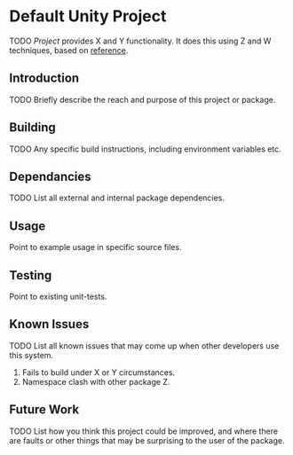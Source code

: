 # Default Unity Project
TODO *Project* provides X and Y functionality. It does this using Z and W techniques, based on [reference](www.google.com).

## Introduction
TODO Briefly describe the reach and purpose of this project or package.

## Building
TODO Any specific build instructions, including environment variables etc.

## Dependancies
TODO List all external and internal package dependencies.

## Usage
Point to example usage in specific source files.

## Testing
Point to existing unit-tests.

## Known Issues
TODO List all known issues that may come up when other developers use this system.
1. Fails to build under X or Y circumstances.
1. Namespace clash with other package Z.

## Future Work
TODO List how you think this project could be improved, and where there are faults or other things that may be surprising to the user of the package.

